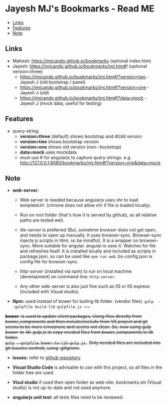 # Jayesh MJ's Bookmarks - Read ME

- [Links](#links)
- [Features](#features)
- [Note](#note)

## Links

- Mahesh: https://jmjcando.github.io/bookmarks (optional index.htm)
- Jayesh: https://jmjcando.github.io/bookmarks/jmj.htm#! (optional version=three)
  - https://jmjcando.github.io/bookmarks/jmj.htm#!?version=two  - Jayesh J (old bootstrap / panel)
  - https://jmjcando.github.io/bookmarks/jmj.htm#!?version=one  - Jayesh J (old)
  - https://jmjcando.github.io/bookmarks/jmj.htm#!?data=mock  - Jayesh J (mock data, useful for testing)

## Features

- query-string:  
  - **version=three** (default) shows bootstrap and dt/dd version
  - **version=two** shows bootstrap version
  - **version=one** shows old version (non--bootstrap)
  - **data=mock** uses mockdata
  - must use # for angularjs to capture query-strings. e.g. http://127.0.0.1:8080/bookmarks/jmj.htm#!?version=one&data=mock

## Note

- **web-server**:  
  - Web server is needed because angularjs uses xhr to load templeteUrl. (chrome does not allow xhr if file is loaded locally).
  
  - Run on root folder (that's how it is served by github), so all relative paths are tested well.
  
  - _lite-server_ is preferred (But, sometime browser does not get open, and needs to open up manually. It uses browser-sync. Browser-sync injects js scripts in html, so be mindful). It is a wrapper on browser-sync. 
  More suitable for angular. angular.io uses it.
  Watches for file and refreshes itself.
  It is installed locally and included as scripts in package.json, so can be used like  ```npm run web```.
  bs-config.json is config file for browser-sync. 

  - _http-server_ (installed via npm) to run on local machine (development) on command-line.     ```http-server```.
  
  - Any other web-server is also just fine such as IIS or IIS express (included with Visual studio).

- **Npm:** used instead of bower for builing lib folder. (vendor files).  ``` gulp 
--gulpfile build-lib-gulpfile.js  ```~~

~~**bower**: is used to update client packages.  Using files directly from *bower_components* and then include/exclude from VS project and git seems to be more errorprone and seems not clean.  So, now using gulp *bower-to-lib-gulp.js* to copy needed files from *bower_components* to *lib* folder.  
``` gulp --gulpfile bower-to-lib-gulp.js  ```~~
~~Only needed files are included into git (source control), using .gitignore.~~

- **issues:** refer to [github repository](https://github.com/jmjcando/bookmarks/issues)

- **Visual Studio Code** is advisable to use with this project, so all files in the folder tree are used. 

- **Visul studio** if used then open folder as web-site. bookmarks.sln (Visual studio) is not up-to-date and not used anymore. 

- **angularjs unit test:** all tests files need to be reviewed.
